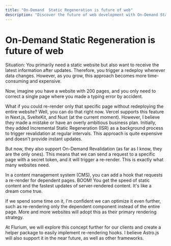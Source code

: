 ```yaml
---
title: "On-Demand  Static Regeneration is future of web"
description: "Discover the future of web development with On-Demand Static Regeneration. Learn how to re-render specific pages without redeploying the entire website, resulting in faster updates and improved efficiency."
---
```


# On-Demand Static Regeneration is future of web

Situation: You primarily need a static website but also want to receive the latest information after updates. Therefore, you trigger a redeploy whenever data changes. However, as you grow, this approach becomes more time-consuming and expensive.

Now, imagine you have a website with 200 pages, and you only need to correct a single page where you made a typing error by accident.

What if you could re-render only that specific page without redeploying the entire website? Well, you can do that right now. Vercel supports this feature in Next.js, SvelteKit, and Nuxt (at the current moment). However, I believe they made a mistake or have an overly ambitious business plan. Initially, they added Incremental Static Regeneration (ISR) as a background process to trigger revalidation at regular intervals. This approach is quite expensive and doesn't provide instant updates.

But now, they also support On-Demand Revalidation (as far as I know, they are the only ones). This means that we can send a request to a specific page with a secret token, and it will trigger a re-render. This is exactly what many websites need.

In a content management system (CMS), you can add a hook that requests a re-render for dependent pages. BOOM! You get the speed of static content and the fastest updates of server-rendered content. It's like a dream come true.

If we spend some time on it, I'm confident we can optimize it even further, such as re-rendering only the dependent component instead of the entire page. More and more websites will adopt this as their primary rendering strategy.

At Flurium, we will explore this concept further for our clients and create a helper package to easily implement re-rendering hooks. I believe Astro.js will also support it in the near future, as well as other frameworks.
